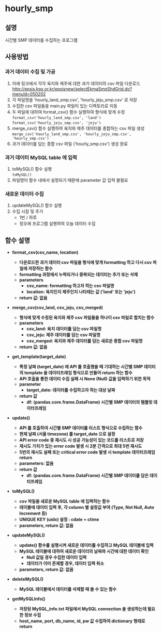 # hourly_smp
## 설명
시간별 SMP 데이터를 수집하는 프로그램

## 사용방법
### 과거 데이터 수집 및 가공
1. 아래 링크에서 각각 육지와 제주에 대한 과거 데이터의 csv 파일 다운로드
<br>http://epsis.kpx.or.kr/epsisnew/selectEkmaSmpShdGrid.do?menuId=050202
2. 각 파일명을 'hourly_land_smp.csv', 'hourly_jeju_smp.csv' 로 저장
3. 수집한 csv 파일들을 main.py 파일이 있는 디렉토리로 이동
4. 두 파일에 대하여 format_csv() 함수 실행하여 형식에 맞게 수정
<br>```format_csv('hourly_land_smp.csv', 'land')```
<br>```format_csv('hourly_jeju_smp.csv', 'jeju')```
5. merge_csv() 함수 실행하여 육지와 제주 데이터를 종합하는 csv 파일 생성
<br>```merge_csv('hourly_land_smp.csv', 'hourly_jeju_smp.csv', 'hourly_smp.csv')```
7. 과거 데이터를 담는 종합 csv 파일 ('hourly_smp.csv') 생성 완료

### 과거 데이터 MySQL table 에 입력
1. toMySQL() 함수 실행<br>`toMySQL()`
2. 파일명이 함수 내에서 설정되기 때문에 parameter 값 입력 불필요

### 새로운 데이터 수집
1. updateMySQL() 함수 실행
2. 수집 시점 및 주기
	- 1번 / 하루
	- 정오에 프로그램 실행하여 오늘 데이터 수집

## 함수 설명
- <b>format_csv(csv_name, location)
	- 다운로드한 과거 데이터 csv 파일을 형식에 맞게 formatting 하고 다시 csv 파일에 저장하는 함수
	- formatting 과정에서 누락되거나 중복되는 데이터는 추가 또는 삭제
	- parameters
        - csv_name: formatting 하고자 하는 csv 파일명
        - location: 육지인지 제주인지 나타태는 값 ('land' 또는 'jeju')
    - return 값: 없음

- <b>merge_csv(csv_land, csv_jeju, csv_merged)
	- 형식에 맞게 수정된 육지와 제주 csv 파일들을 하나이 csv 파일로 합치는 함수
	- parameters
        - csv_land: 육지 데이터를 담는 csv 파일명
        - csv_jeju: 제주 데이터를 담는 csv 파일명
        - csv_merged: 육지와 제주 데이터를 담는 새로운 종합 csv 파일명
    - return 값: 없음

- <b>get_template(target_date)
	- 특정 날짜 (target_date) 에 API 를 호출했을 때 기대하는 시간별 SMP 데이터의 template 을 데이터프레임 형식으로 만들어 return 하는 함수
	- API 호출을 통한 데이터 수집 실패 시 None (Null) 값을 입력하기 위한 목적
	- parameter
		- target_date: 데이터를 수집하고자 하는 대상 날짜
	- return 값
		- df: (pandas.core.frame.DataFrame) 시간별 SMP 데이터의 템플릿 데이터프레임

- <b>update()
	- API 를 호출하여 시간별 SMP 데이터를 리스트 형식으로 수집하는 함수
	- 현재 날짜 (서울 timezone) 를 target_date 으로 설정
	- API error code 중 재시도 시 성공 가능성이 있는 코드를 리스트로 저장
	- 재시도 가치가 있는 error code 발생 시 2분 간격으로 최대 5번 재시도
	- 5번의 재시도 실패 또는 critical error code 발생 시 template 데이터프레임 return
	- parameters: 없음
	- return 값
		- df: (pandas.core.frame.DataFrame) 시간별 SMP 데이터를 담은 데이터프레임

- <b>toMySQL()
	- csv 파일을 새로운 MySQL table 에 입력하는 함수
	- 테이블에 데이터 입력 후, 각 column 별 설정값 부여 (Type, Not Null, Auto Increment 등)
	- UNIQUE KEY (uidx) 설정 : cdate + ctime
	- parameters, return 값: 없음
		
- <b>updateMySQL()
	- update() 함수를 실행시켜 새로운 데이터를 수집하고 MySQL 테이블에 입력
	- MySQL 테이블에 대하여 새로운 데이터의 날짜와 시간에 대한 데이터 확인
		- Null 값일 경우 수집한 데이터 입력
		- 데이터가 이미 존재할 경우, 데이터 입력 취소
	- parameters, return 값: 없음
	
- <b>deleteMySQL()
	- MySQL 테이블에서 데이터를 삭제할 때 쓸 수 있는 함수

- <b>getMySQLInfo()
    - 저장된 MySQL_info.txt 파일에서 MySQL connection 을 생성하는데 필요한 정보 수집
    - host_name, port, db_name, id, pw 값 수집하여 dictionary 형태로 return